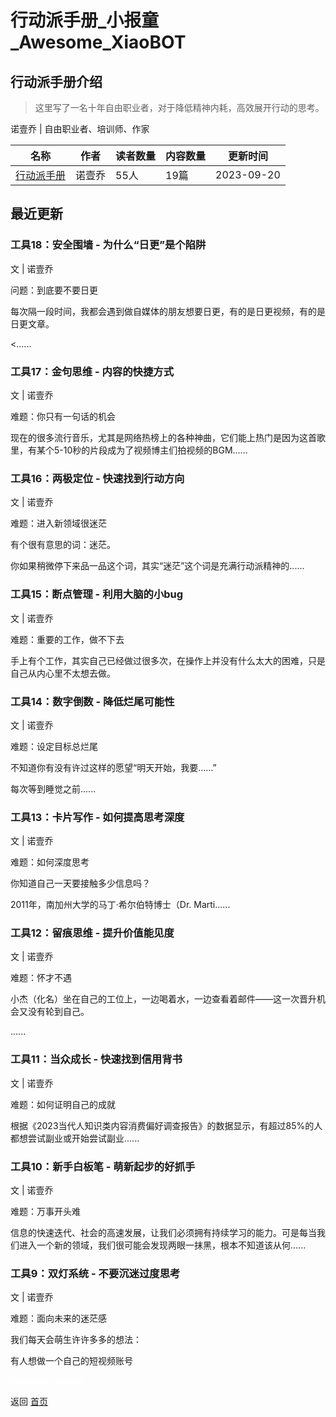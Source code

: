 # 行动派手册_小报童_Awesome_XiaoBOT

## 行动派手册介绍
> 这里写了一名十年自由职业者，对于降低精神内耗，高效展开行动的思考。    
    
诺壹乔 | 自由职业者、培训师、作家  
  


|名称|作者|读者数量|内容数量|更新时间|
|---|---|---|---|---|
|[行动派手册](https://xiaobot.net/p/clearmind?refer=0b133df9-27dc-423b-8101-639049001c13)|诺壹乔|55人|19篇|2023-09-20|

## 最近更新
### 工具18：安全围墙 - 为什么“日更”是个陷阱

文 | 诺壹乔



问题：到底要不要日更

每次隔一段时间，我都会遇到做自媒体的朋友想要日更，有的是日更视频，有的是日更文章。

<......

### 工具17：金句思维 - 内容的快捷方式

文 | 诺壹乔

难题：你只有一句话的机会

现在的很多流行音乐，尤其是网络热榜上的各种神曲，它们能上热门是因为这首歌里，有某个5-10秒的片段成为了视频博主们拍视频的BGM......

### 工具16：两极定位 - 快速找到行动方向

文 | 诺壹乔

难题：进入新领域很迷茫

有个很有意思的词：迷茫。



你如果稍微停下来品一品这个词，其实“迷茫”这个词是充满行动派精神的......

### 工具15：断点管理 - 利用大脑的小bug

文 | 诺壹乔

难题：重要的工作，做不下去

手上有个工作，其实自己已经做过很多次，在操作上并没有什么太大的困难，只是自己从内心里不太想去做。



### 工具14：数字倒数 - 降低烂尾可能性

文 | 诺壹乔



难题：设定目标总烂尾

不知道你有没有许过这样的愿望“明天开始，我要……”



每次等到睡觉之前......

### 工具13：卡片写作 - 如何提高思考深度

文 | 诺壹乔

难题：如何深度思考

你知道自己一天要接触多少信息吗？



2011年，南加州大学的马丁·希尔伯特博士（Dr. Marti......

### 工具12：留痕思维 - 提升价值能见度

文 | 诺壹乔



难题：怀才不遇

小杰（化名）坐在自己的工位上，一边喝着水，一边查看着邮件——这一次晋升机会又没有轮到自己。

......

### 工具11：当众成长 - 快速找到信用背书

文 | 诺壹乔



难题：如何证明自己的成就

根据《2023当代人知识类内容消费偏好调查报告》的数据显示，有超过85%的人都想尝试副业或开始尝试副业......

### 工具10：新手白板笔 - 萌新起步的好抓手

文 | 诺壹乔

难题：万事开头难

信息的快速迭代、社会的高速发展，让我们必须拥有持续学习的能力。可是每当我们进入一个新的领域，我们很可能会发现两眼一抹黑，根本不知道该从何......

### 工具9：双灯系统 - 不要沉迷过度思考

文 | 诺壹乔





难题：面向未来的迷茫感

我们每天会萌生许许多多的想法：

有人想做一个自己的短视频账号


<a href="https://github.com/Reno9527/awesome-xiaobot" style="color: white; text-decoration: none;">awesome-xiaobot</a>

返回 [首页](../README.md)
